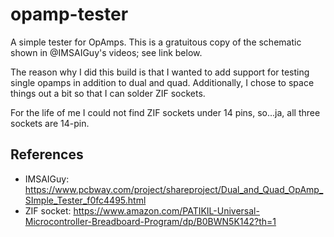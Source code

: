 # opamp-tester

A simple tester for OpAmps. This is a gratuitous copy of the schematic shown in
@IMSAIGuy's videos; see link below.

The reason why I did this build is that I wanted to add support for testing single
opamps in addition to dual and quad. Additionally, I chose to space things out a bit
so that I can solder ZIF sockets.

For the life of me I could not find ZIF sockets under 14 pins, so...ja, all three
sockets are 14-pin.

## References

- IMSAIGuy: https://www.pcbway.com/project/shareproject/Dual_and_Quad_OpAmp_SImple_Tester_f0fc4495.html
- ZIF socket: https://www.amazon.com/PATIKIL-Universal-Microcontroller-Breadboard-Program/dp/B0BWN5K142?th=1


